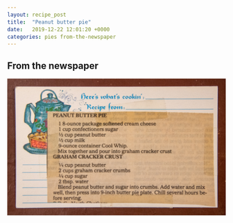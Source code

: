 ```yaml
---
layout: recipe_post
title:  "Peanut butter pie"
date:   2019-12-22 12:01:20 +0000
categories: pies from-the-newspaper
---
```


## From the newspaper

![](/assets/pies/peanut-butter-pie.jpg)